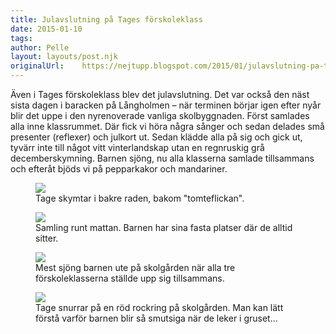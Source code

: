 ```yaml
---
title: Julavslutning på Tages förskoleklass
date: 2015-01-10
tags: 	
author: Pelle
layout: layouts/post.njk
originalUrl:	https://nejtupp.blogspot.com/2015/01/julavslutning-pa-tages-forskoleklass.html
---
```


Även i Tages förskoleklass blev det julavslutning. Det var också den näst sista dagen i baracken på Långholmen – när terminen börjar igen efter nyår blir det uppe i den nyrenoverade vanliga skolbyggnaden. Först samlades alla inne klassrummet. Där fick vi höra några sånger och sedan delades små presenter (reflexer) och julkort ut. Sedan klädde alla på sig och gick ut, tyvärr inte till något vitt vinterlandskap utan en regnruskig grå decemberskymning. Barnen sjöng, nu alla klasserna samlade tillsammans och efteråt bjöds vi på pepparkakor och mandariner.

<figure>
	<img src="../../../../img/Julavslutning%2Bpa%CC%8A%2BTages%2Bfo%CC%88rskoleklass-PERK9297.jpg">
	<figcaption>Tage skymtar i bakre raden, bakom "tomteflickan".</figcaption>
</figure>

<figure>
	<img src="../../../../img/Julavslutning%2Bpa%CC%8A%2BTages%2Bfo%CC%88rskoleklass-PERK9298.jpg">
	<figcaption>Samling runt mattan. Barnen har sina fasta platser där de alltid sitter.</figcaption>
</figure>

<figure>
	<img src="../../../../img/Julavslutning%2Bpa%CC%8A%2BTages%2Bfo%CC%88rskoleklass-PERK9307.jpg">
	<figcaption>Mest sjöng barnen ute på skolgården när alla tre förskoleklasserna ställde upp sig tillsammans.</figcaption>
</figure>

<figure>
	<img src="../../../../img/Julavslutning%2Bpa%CC%8A%2BTages%2Bfo%CC%88rskoleklass-PERK9313.jpg">
	<figcaption>Tage snurrar på en röd rockring på skolgården. Man kan lätt förstå varför barnen blir så smutsiga när de leker i gruset...</figcaption>
</figure>
